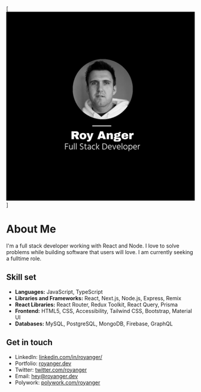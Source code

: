 [![GitHub Banner](https://github.com/royanger/royanger/blob/master/images/banner.jpg)]

# About Me

I'm a full stack developer working with React and Node. I love to solve problems while building software that users will love. I am currently seeking a fulltime role.

## Skill set

- **Languages:** JavaScript, TypeScript
- **Libraries and Frameworks:** React, Next.js, Node.js, Express, Remix
- **React Libraries:** React Router, Redux Toolkit, React Query, Prisma
- **Frontend:** HTML5, CSS, Accessibility, Tailwind CSS, Bootstrap, Material UI
- **Databases:** MySQL, PostgreSQL, MongoDB, Firebase, GraphQL

## Get in touch

- LinkedIn: [linkedin.com/in/royanger/](https://www.linkedin.com/in/royanger/)
- Portfolio: [royanger.dev](https://royanger.dev)
- Twitter: [twitter.com/royanger](https://twitter.com/royanger)
- Email: [hey@royanger.dev](mailto:hey@royanger.dev)
- Polywork: [polywork.com/royanger](https://www.polywork.com/royanger)
